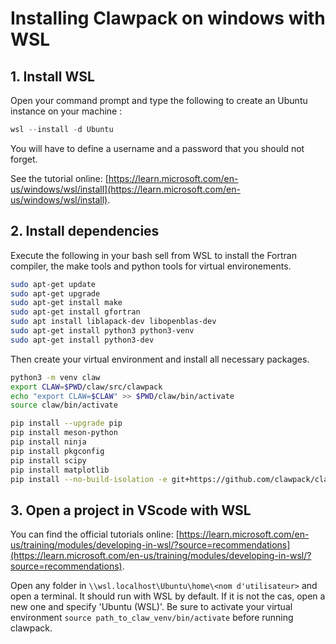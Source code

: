 # Installing Clawpack on windows with WSL

## 1. Install WSL
Open your command prompt and type the following to create an Ubuntu instance on your machine : 

```powershell
wsl --install -d Ubuntu
```

You will have to define a username and a password that you should not forget.

See the tutorial online: [https://learn.microsoft.com/en-us/windows/wsl/install](https://learn.microsoft.com/en-us/windows/wsl/install).

## 2. Install dependencies

Execute the following in your bash sell from WSL to install the Fortran compiler, the make tools and python tools for virtual environements.

```bash
sudo apt-get update
sudo apt-get upgrade
sudo apt-get install make
sudo apt-get install gfortran
sudo apt install liblapack-dev libopenblas-dev
sudo apt-get install python3 python3-venv
sudo apt-get install python3-dev
```

Then create your virtual environment and install all necessary packages.

```bash
python3 -m venv claw
export CLAW=$PWD/claw/src/clawpack
echo "export CLAW=$CLAW" >> $PWD/claw/bin/activate
source claw/bin/activate

pip install --upgrade pip
pip install meson-python
pip install ninja
pip install pkgconfig
pip install scipy
pip install matplotlib
pip install --no-build-isolation -e git+https://github.com/clawpack/clawpack.git@v5.11.0#egg=clawpack
```

## 3. Open a project in VScode with WSL

You can find the official tutorials online: [https://learn.microsoft.com/en-us/training/modules/developing-in-wsl/?source=recommendations](https://learn.microsoft.com/en-us/training/modules/developing-in-wsl/?source=recommendations).

Open any folder in `\\wsl.localhost\Ubuntu\home\<nom d'utilisateur>` and open a terminal. It should run with WSL by default. If it is not the cas, open a new one and specify 'Ubuntu (WSL)'. Be sure to activate your virtual environment `source path_to_claw_venv/bin/activate` before running clawpack.
